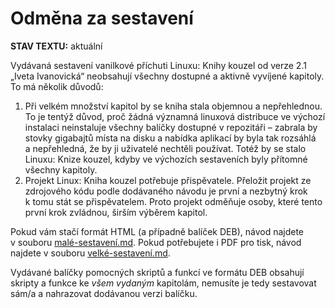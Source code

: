 <!--

Linux Kniha kouzel, dokumentace: Odměna za sestavení
Copyright (c) 2020 Singularis <singularis@volny.cz>

Toto dílo je dílem svobodné kultury; můžete ho šířit a modifikovat pod
podmínkami licence Creative Commons Attribution-ShareAlike 4.0 International
vydané neziskovou organizací Creative Commons. Text licence je přiložený
k tomuto projektu nebo ho můžete najít na webové adrese:

https://creativecommons.org/licenses/by-sa/4.0/

-->
# Odměna za sestavení

**STAV TEXTU:** aktuální

Vydávaná sestavení vanilkové příchuti Linuxu: Knihy kouzel
od verze 2.1 „Iveta Ivanovická“ neobsahují všechny dostupné a aktivně
vyvíjené kapitoly. To má několik důvodů:

1. Při velkém množství kapitol by se kniha stala objemnou a nepřehlednou. To je tentýž důvod, proč žádná významná linuxová distribuce ve výchozí instalaci neinstaluje všechny balíčky dostupné v repozitáři – zabrala by stovky gigabajtů místa na disku a nabídka aplikací by byla tak rozsáhlá a nepřehledná, že by ji uživatelé nechtěli používat. Totéž by se stalo Linuxu: Knize kouzel, kdyby ve výchozích sestaveních byly přítomné všechny kapitoly.
2. Projekt Linux: Kniha kouzel potřebuje přispěvatele. Přeložit projekt ze zdrojového kódu podle dodávaného návodu je první a nezbytný krok k tomu stát se přispěvatelem. Proto projekt odměňuje osoby, které tento první krok zvládnou, širším výběrem kapitol.

Pokud vám stačí formát HTML (a případně balíček DEB), návod najdete v souboru [malé-sestavení.md](malé-sestavení.md). Pokud potřebujete i PDF pro tisk, návod najdete v souboru [velké-sestavení.md](velké-sestavení.md).

Vydávané balíčky pomocných skriptů a funkcí ve formátu DEB obsahují skripty a funkce ke *všem vydaným* kapitolám, nemusíte je tedy sestavovat sám/a a nahrazovat dodávanou verzi balíčku.
